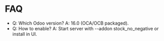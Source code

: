 # FAQ

- Q: Which Odoo version? A: 16.0 (OCA/OCB packaged).
- Q: How to enable? A: Start server with --addon stock_no_negative or install in UI.
